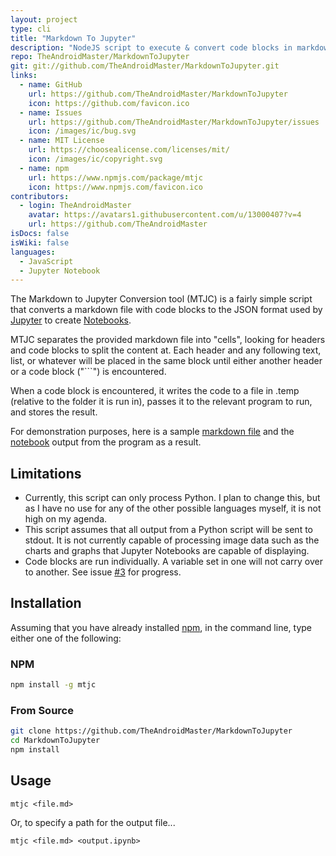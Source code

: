 ```yaml
---
layout: project
type: cli
title: "Markdown To Jupyter"
description: "NodeJS script to execute & convert code blocks in markdown files to a JupyterLab Notebook."
repo: TheAndroidMaster/MarkdownToJupyter
git: git://github.com/TheAndroidMaster/MarkdownToJupyter.git
links:
  - name: GitHub
    url: https://github.com/TheAndroidMaster/MarkdownToJupyter
    icon: https://github.com/favicon.ico
  - name: Issues
    url: https://github.com/TheAndroidMaster/MarkdownToJupyter/issues
    icon: /images/ic/bug.svg
  - name: MIT License
    url: https://choosealicense.com/licenses/mit/
    icon: /images/ic/copyright.svg
  - name: npm
    url: https://www.npmjs.com/package/mtjc
    icon: https://www.npmjs.com/favicon.ico
contributors:
  - login: TheAndroidMaster
    avatar: https://avatars1.githubusercontent.com/u/13000407?v=4
    url: https://github.com/TheAndroidMaster
isDocs: false
isWiki: false
languages:
  - JavaScript
  - Jupyter Notebook
---
```


The Markdown to Jupyter Conversion tool (MTJC) is a fairly simple script that converts a markdown file with code blocks to the JSON format used by [Jupyter](https://jupyter.org/) to create [Notebooks](https://jupyter-notebook.readthedocs.io/en/stable/).

MTJC separates the provided markdown file into "cells", looking for headers and code blocks to split the content at. Each header and any following text, list, or whatever will be placed in the same block until either another header or a code block ("```") is encountered.

When a code block is encountered, it writes the code to a file in .temp (relative to the folder it is run in), passes it to the relevant program to run, and stores the result.

For demonstration purposes, here is a sample [markdown file](./test-python.md) and the [notebook](./test-python.ipynb) output from the program as a result.

## Limitations

- Currently, this script can only process Python. I plan to change this, but as I have no use for any of the other possible languages myself, it is not high on my agenda.
- This script assumes that all output from a Python script will be sent to stdout. It is not currently capable of processing image data such as the charts and graphs that Jupyter Notebooks are capable of displaying.
- Code blocks are run individually. A variable set in one will not carry over to another. See issue [#3](https://jfenn.me/redirects/?t=github&d=MarkdownToJupyter/issues/3) for progress.

## Installation

Assuming that you have already installed [npm](https://www.npmjs.com/), in the command line, type either one of the following:

### NPM

```bash
npm install -g mtjc
```

### From Source

```bash
git clone https://github.com/TheAndroidMaster/MarkdownToJupyter
cd MarkdownToJupyter
npm install
```

## Usage

```nohighlight
mtjc <file.md>
```

Or, to specify a path for the output file...

```nohighlight
mtjc <file.md> <output.ipynb>
```
